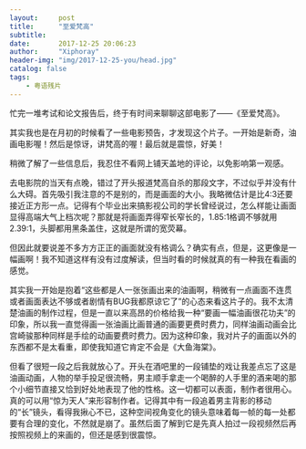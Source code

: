 ```yaml
---
layout:     post
title:      "至爱梵高"
subtitle:   
date:       2017-12-25 20:06:23
author:     "Xiphoray"
header-img: "img/2017-12-25-you/head.jpg"
catalog: false
tags:     
    - 粤语残片
---
```


忙完一堆考试和论文报告后，终于有时间来聊聊这部电影了——《至爱梵高》。

其实我也是在月初的时候看了一些电影预告，才发现这个片子。一开始是新奇，油画电影喔！然后是惊讶，讲梵高的喔！最后就是震惊，好美！

稍微了解了一些信息后，我忍住不看网上铺天盖地的评论，以免影响第一观感。

去电影院的当天有点晚，错过了开头报道梵高自杀的那段文字，不过似乎并没有什么大碍。首先吸引我注意的不是别的，而是画面的大小。我略微估计是比4:3还要接近正方形一点。记得有个毕业出来搞影视公司的学长曾经说过，怎么样能让画面显得高端大气上档次呢？那就是将画面弄得窄长窄长的，1.85:1格调不够就用2.39:1，头脚都用黑条盖住，这就是所谓的宽荧幕。

但因此就要说差不多方方正正的画面就没有格调么？确实有点，但是，这更像是一幅画啊！我不知道这样有没有过度解读，但当时看的时候就真的有一种我在看画的感觉。

其实我一开始是抱着“这些都是人一张张画出来的油画啊，稍微有一点画面不连贯或者画面表达不够或者剧情有BUG我都原谅它了”的心态来看这片子的。我不太清楚油画的制作过程，但是一直以来高昂的价格给我一种“要画一幅油画很花功夫”的印象，所以我一直觉得画一张油画比画普通的画要更费时费力，同样油画动画会比宫崎骏那种同样是手绘的动画要费时费力。因为这种印象，我对片子的画面以外的东西都不是太看重，即使我知道它肯定不会是《大鱼海棠》。

但看了很短一段之后我就放心了。开头在酒吧里的一段铺垫的戏让我差点忘了这是油画动画，人物的举手投足很流畅，男主顺手拿走一个喝醉的人手里的酒来喝的那个小细节直接又恰到好处地表现了他的性格。这一切都可以表面，制作者很用心。真的可以用“惊为天人”来形容制作者。记得其中有一段追着男主背影的移动的“长”镜头，看得我揪心不已，这种空间视角变化的镜头意味着每一帧的每一处都要有合理的变化，不然就是崩了。虽然后面了解到它是先真人拍过一段视频然后再按照视频上的来画的，但还是感到很震惊。

 
